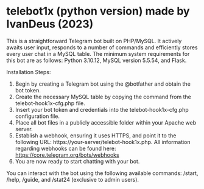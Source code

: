 # telebot1x (python version) made by IvanDeus (2023)
This is a straightforward Telegram bot built on PHP/MySQL. 
It actively awaits user input, responds to a number of commands and efficiently stores every user chat in a MySQL table. 
The minimum system requirements for this bot are as follows: Python 3.10.12, MySQL version 5.5.54, and Flask.

Installation Steps:

1. Begin by creating a Telegram bot using the @botfather and obtain the bot token.
2. Create the necessary MySQL table by copying the command from the telebot-hook1x-cfg.php file.
3. Insert your bot token and credentials into the telebot-hook1x-cfg.php configuration file.
4. Place all bot files in a publicly accessible folder within your Apache web server.
5. Establish a webhook, ensuring it uses HTTPS, and point it to the following URL: https://your-server/telebot-hook1x.php. All information regarding webhooks can be found here: https://core.telegram.org/bots/webhooks
6. You are now ready to start chatting with your bot.

You can interact with the bot using the following available commands: /start, /help, /guide, and /stat24 (exclusive to admin users).
